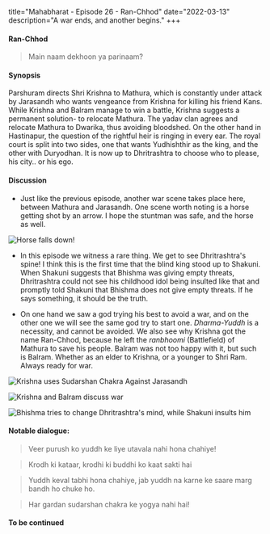 title="Mahabharat - Episode 26 - Ran-Chhod"
date="2022-03-13"
description="A war ends, and another begins."
+++ 
#### Ran-Chhod

> Main naam dekhoon ya parinaam?

#### Synopsis 
Parshuram directs Shri Krishna to Mathura, which is constantly under attack by
Jarasandh who wants vengeance from Krishna for killing his friend Kans. While
Krishna and Balram manage to win a battle, Krishna suggests a permanent
solution- to relocate Mathura. The yadav clan agrees and relocate Mathura to
Dwarika, thus avoiding bloodshed. On the other hand in Hastinapur, the question
of the rightful heir is ringing in every ear. The royal court is split into two
sides, one that wants Yudhishthir as the king, and the other with Duryodhan. It
is now up to Dhritrashtra to choose who to please, his city.. or his ego.

#### Discussion 

- Just like the previous episode, another war scene takes place here, between
  Mathura and Jarasandh. One scene worth noting is a horse getting shot by an
  arrow. I hope the stuntman was safe, and the horse as well.

![Horse falls down!](awd/images/mahabharat/ep_26_horse.gif)

- In this episode we witness a rare thing. We get to see Dhritrashtra's spine!
  I think this is the first time that the blind king stood up to Shakuni. When
  Shakuni suggests that Bhishma was giving empty threats, Dhritrashtra could
  not see his childhood idol being insulted like that and promptly told Shakuni
  that Bhishma does not give empty threats. If he says something, it should be 
  the truth.

- On one hand we saw a god trying his best to avoid a war, and on the other one
  we will see the same god try to start one. _Dharma-Yuddh_ is a necessity, and
  cannot be avoided. We also see why Krishna got the name Ran-Chhod, because he
  left the _ranbhoomi_ (Battlefield) of Mathura to save his people. Balram was
  not too happy with it, but such is Balram. Whether as an elder to Krishna, or
  a younger to Shri Ram. Always ready for war.

![Krishna uses Sudarshan Chakra Against Jarasandh](awd/images/mahabharat/ep_26_1.webp)

![Krishna and Balram discuss war](awd/images/mahabharat/ep_26_2.webp)

![Bhishma tries to change Dhritrashtra's mind, while Shakuni insults him](awd/images/mahabharat/ep_26_3.webp)

#### Notable dialogue:

> Veer purush ko yuddh ke liye utavala nahi hona chahiye!
<!-- -->
> Krodh ki kataar, krodhi ki buddhi ko kaat sakti hai
<!-- -->
> Yuddh keval tabhi hona chahiye, jab yuddh na karne ke saare marg bandh ho chuke ho.
<!-- -->
> Har gardan sudarshan chakra ke yogya nahi hai!
<!-- -->

#### To be continued

